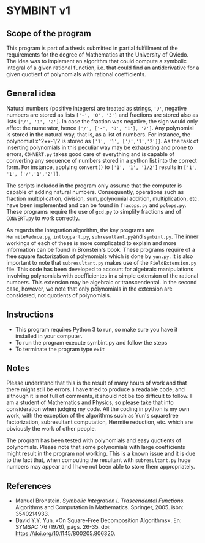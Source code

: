 # SYMBINT v1

## Scope of the program

This program is part of a thesis submitted in partial fulfillment of the requirements for the degree of Mathematics at the University of Oviedo. The idea was to implement an algorithm that could compute a symbolic integral of a given rational function, i.e. that could find an antiderivative for a given quotient of polynomials with rational coefficients.

## General idea

Natural numbers (positive integers) are treated as strings, `'9'`, negative numbers are stored as lists `['-', '0', '3']` and fractions are stored also as lists `['/', '1', '2']`. In case the fraction was negative, the sign would only affect the numerator, hence `['/', ['-', '0', '1'], '2']`. Any polynomial is stored in the natural way, that is, as a list of numbers. For instance, the polynomial x^2+x-1/2 is stored as `['1', '1', ['/','1','2']]`. As the task of inserting polynomials in this peculiar way may be exhausting and prone to errors, `CONVERT.py` takes good care of everything and is capable of converting any sequence of numbers stored in a python list into the correct form. For instance, applying `convert()` to `['1', '1', '1/2']` results in `['1', '1', ['/','1','2']]`. 

The scripts included in the program only assume that the computer is capable of adding natural numbers. Consequently, operations such as fraction multiplication, division, sum, polynomial addition, multiplication, etc. have been implemented and can be found in `fracops.py` and `polops.py`. These programs require the use of `gcd.py` to simplify fractions and of `CONVERT.py` to work correctly. 

As regards the integration algorithm, the key programs are `HermiteReduce.py`, `intlogpart.py`, `subresultant.py`and `symbint.py`. The inner workings of each of these is more complicated to explain and more information can be found in Bronstein's book. These programs require of a free square factorization of polynomials which is done by `yun.py`. It is also important to note that `subresultant.py` makes use of the `FieldExtension.py` file. This code has been developed to account for algebraic manipulations involving polynomials with coefficientes in a simple extension of the rational numbers. This extension may be algebraic or transcendental. In the second case, however, we note that only polynomials in the extension are considered, not quotients of polynomials.

## Instructions

- This program requires Python 3 to run, so make sure you have it installed in your computer.
- To run the program execute symbint.py and follow the steps
- To terminate the program type `exit`

## Notes

Please understand that this is the result of many hours of work and that there might still be errors. I have tried to produce a readable code, and although it is not full of comments, it should not be too difficult to follow. I am a student of Mathematics and Physics, so please take that into consideration when judging my code. All the coding in python is my own work, with the exception of the algorithms such as Yun's squarefree factorization, subresultant computation, Hermite reduction, etc. which are obviously the work of other people.

The program has been tested with polynomials and easy quotients of polynomials. Please note that some polynomials with large coefficients might result in the program not working. This is a known issue and it is due to the fact that, when computing the resultant with `subresultant.py` huge numbers may appear and I have not been able to store them appropriately.

## References
- Manuel Bronstein. *Symbolic Integration I. Trascendental Functions.* Algorithms and Computation in Mathematics. Springer, 2005. isbn: 3540214933.
- David Y.Y. Yun. «On Square-Free Decomposition Algorithms». En: SYMSAC ’76 (1976), págs. 26-35. doi: https://doi.org/10.1145/800205.806320.
